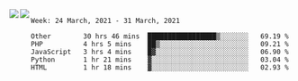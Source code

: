 <a href="https://github.com/anuraghazra/github-readme-stats">
  <img align="left" src="https://github-readme-stats.vercel.app/api?username=Tanesan&count_private=true&show_icons=true" />
</a>
<a href="https://github.com/anuraghazra/github-readme-stats">
  <img align="left" src="https://github-readme-stats.vercel.app/api/top-langs/?username=Tanesan" />
</a>

<!--START_SECTION:waka-->
```text
Week: 24 March, 2021 - 31 March, 2021

Other        30 hrs 46 mins  █████████████████▒░░░░░░░   69.19 % 
PHP          4 hrs 5 mins    ██▒░░░░░░░░░░░░░░░░░░░░░░   09.21 % 
JavaScript   3 hrs 4 mins    █▓░░░░░░░░░░░░░░░░░░░░░░░   06.90 % 
Python       1 hr 21 mins    ▓░░░░░░░░░░░░░░░░░░░░░░░░   03.04 % 
HTML         1 hr 18 mins    ▓░░░░░░░░░░░░░░░░░░░░░░░░   02.93 % 
```
<!--END_SECTION:waka-->
